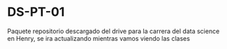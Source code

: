 # DS-PT-01
Paquete repositorio descargado del drive para la carrera del data science en Henry, se ira 
actualizando mientras vamos viendo las clases